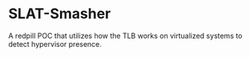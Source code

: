 # SLAT-Smasher
A redpill POC that utilizes how the TLB works on virtualized systems to detect hypervisor presence.
